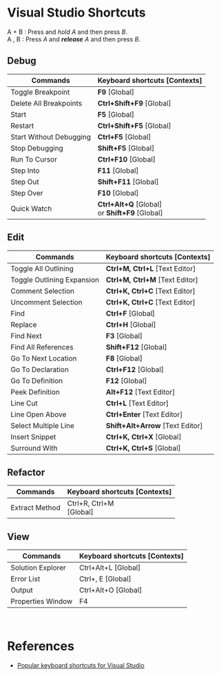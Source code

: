 # Visual Studio Shortcuts

A + B : Press and *hold* *A* and then press *B*.  
A , B : Press *A* and ***release*** *A* and then press *B*.

## Debug
| **Commands**            	| **Keyboard shortcuts [Contexts]**                     	|
|-------------------------	|-------------------------------------------------------	|
| Toggle Breakpoint       	| **F9** [Global]                                       	|
| Delete All Breakpoints  	| **Ctrl+Shift+F9** [Global]                            	|
| Start                   	| **F5** [Global]                                       	|
| Restart                 	| **Ctrl+Shift+F5** [Global]                            	|
| Start Without Debugging 	| **Ctrl+F5** [Global]                                  	|
| Stop Debugging          	| **Shift+F5** [Global]                                 	|
| Run To Cursor           	| **Ctrl+F10** [Global]                                 	|
| Step Into               	| **F11** [Global]                                      	|
| Step Out                	| **Shift+F11** [Global]                                	|
| Step Over               	| **F10** [Global]                                      	|
| Quick Watch             	| **Ctrl+Alt+Q** [Global]  <br>or **Shift+F9** [Global] 	|

## Edit
| **Commands**               	| **Keyboard shortcuts [Contexts]**      	|
|----------------------------	|----------------------------------------	|
| Toggle All Outlining       	| **Ctrl+M, Ctrl+L** [Text Editor]       	|
| Toggle Outlining Expansion 	| **Ctrl+M, Ctrl+M** [Text Editor]       	|
| Comment Selection          	| **Ctrl+K, Ctrl+C** [Text Editor]       	|
| Uncomment Selection        	| **Ctrl+K, Ctrl+C** [Text Editor]       	|
| Find                       	| **Ctrl+F** [Global]                    	|
| Replace                    	| **Ctrl+H** [Global]                    	|
| Find Next                  	| **F3** [Global]                        	|
| Find All References        	| **Shift+F12** [Global]                 	|
| Go To Next Location        	| **F8** [Global]                        	|
| Go To Declaration            	| **Ctrl+F12** [Global]                  	|
| Go To Definition             	| **F12** [Global]                   	|
| Peek Definition             	| **Alt+F12** [Text Editor]              	|
| Line Cut                    	| **Ctrl+L** [Text Editor]               	|
| Line Open Above              	| **Ctrl+Enter** [Text Editor]           	|
| Select Multiple Line       	| **Shift+Alt+Arrow** [Text Editor] 	|
| Insert Snippet              	| **Ctrl+K, Ctrl+X** [Global]    	|
| Surround With               	| **Ctrl+K, Ctrl+S** [Global]            	|

## Refactor
| **Commands**   	| **Keyboard shortcuts [Contexts]** 	|
|----------------	|-----------------------------------	|
| Extract Method 	| Ctrl+R, Ctrl+M<br> [Global]       	|


## View
| **Commands**      	| **Keyboard shortcuts [Contexts]** 	|
|-------------------	|-----------------------------------	|
| Solution Explorer 	| Ctrl+Alt+L [Global]               	|
| Error List        	| Ctrl+\, E [Global]                	|
| Output            	| Ctrl+Alt+O [Global]               	|
| Properties Window 	| F4                                	|  

<br>

# References
- <a href="https://docs.microsoft.com/en-us/visualstudio/ide/default-keyboard-shortcuts-for-frequently-used-commands-in-visual-studio?view=vs-2019"> Popular keyboard shortcuts for Visual Studio </a>
